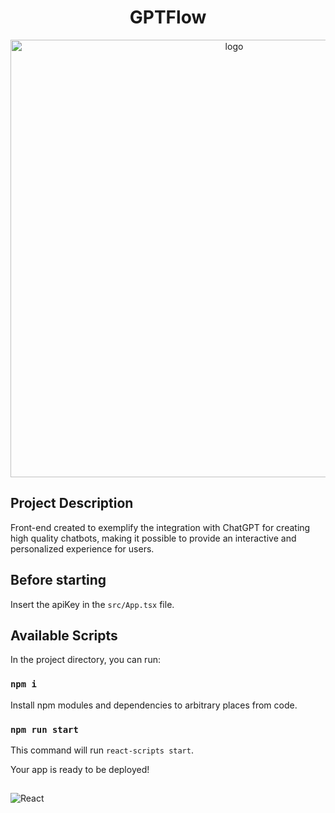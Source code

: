 <h1 align="center">GPTFlow</h1>

 <div align="center">
<img width="700" border-radius="50%" alt="logo" src="https://user-images.githubusercontent.com/94935750/236377506-6cb8a6c0-68cb-4ad6-b31b-fbf29af8a04d.png">
</div>


## Project Description

<p align="start">Front-end created to exemplify the integration with ChatGPT for creating high quality chatbots, making it possible to provide an interactive and personalized experience for users.</p>

## Before starting

Insert the apiKey in the `src/App.tsx` file.


## Available Scripts

In the project directory, you can run:

### `npm i`

Install npm modules and dependencies to arbitrary places from code.

### `npm run start`

This command will run `react-scripts start`.

Your app is ready to be deployed!

##

![React](https://img.shields.io/badge/React-20232A?style=for-the-badge&logo=react&logoColor=61DAFB)

